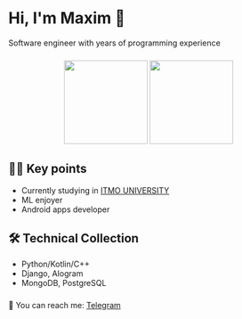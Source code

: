 # Hi, I'm Maxim 👋

Software engineer with years of programming experience

###

<p align='center'>
   <a href="https://github-readme-stats.vercel.app/api?username=l33tl&show_icons=true&count_private=true"><img
           height=150
           src="https://github-readme-stats.vercel.app/api?username=l33tl&show_icons=true&count_private=true"/></a>
   <a href="https://github.com/l33tl/github-readme-stats"><img height=150 src="https://github-readme-stats.vercel.app/api/top-langs/?username=l33tl&layout=compact"/></a>
</p>

## 👨‍💻 Key points

* Currently studying in [ITMO UNIVERSITY](https://www.itmo.ru/)
* ML enjoyer
* Android apps developer

## 🛠️ Technical Collection

* Python/Kotlin/C++
* Django, AIogram
* MongoDB, PostgreSQL

###

📧 You can reach me: <a href="https://t.me/L33t_l" rel="nofollow">Telegram</a>